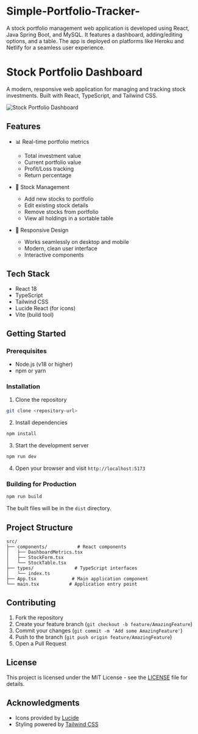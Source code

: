 # Simple-Portfolio-Tracker-
A stock portfolio management web application is developed using React, Java Spring Boot, and MySQL. It features a dashboard, adding/editing options, and a table. The app is deployed on platforms like Heroku and Netlify for a seamless user experience.


# Stock Portfolio Dashboard

A modern, responsive web application for managing and tracking stock investments. Built with React, TypeScript, and Tailwind CSS.

![Stock Portfolio Dashboard](https://images.unsplash.com/photo-1611974789855-9c2a0a7236a3?auto=format&fit=crop&q=80&w=1200)

## Features

- 📊 Real-time portfolio metrics
  - Total investment value
  - Current portfolio value
  - Profit/Loss tracking
  - Return percentage

- 💼 Stock Management
  - Add new stocks to portfolio
  - Edit existing stock details
  - Remove stocks from portfolio
  - View all holdings in a sortable table

- 📱 Responsive Design
  - Works seamlessly on desktop and mobile
  - Modern, clean user interface
  - Interactive components

## Tech Stack

- React 18
- TypeScript
- Tailwind CSS
- Lucide React (for icons)
- Vite (build tool)

## Getting Started

### Prerequisites

- Node.js (v18 or higher)
- npm or yarn

### Installation

1. Clone the repository
```bash
git clone <repository-url>
```

2. Install dependencies
```bash
npm install
```

3. Start the development server
```bash
npm run dev
```

4. Open your browser and visit `http://localhost:5173`

### Building for Production

```bash
npm run build
```

The built files will be in the `dist` directory.

## Project Structure

```
src/
├── components/           # React components
│   ├── DashboardMetrics.tsx
│   ├── StockForm.tsx
│   └── StockTable.tsx
├── types/               # TypeScript interfaces
│   └── index.ts
├── App.tsx             # Main application component
└── main.tsx           # Application entry point
```

## Contributing

1. Fork the repository
2. Create your feature branch (`git checkout -b feature/AmazingFeature`)
3. Commit your changes (`git commit -m 'Add some AmazingFeature'`)
4. Push to the branch (`git push origin feature/AmazingFeature`)
5. Open a Pull Request

## License

This project is licensed under the MIT License - see the [LICENSE](LICENSE) file for details.

## Acknowledgments

- Icons provided by [Lucide](https://lucide.dev/)
- Styling powered by [Tailwind CSS](https://tailwindcss.com/)
